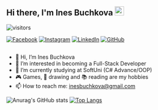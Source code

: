 ## Hi there, I'm Ines Buchkova <img src="https://media.giphy.com/media/hvRJCLFzcasrR4ia7z/giphy.gif" width="24px" height="24px">

![visitors](https://visitor-badge.glitch.me/badge?page_id=Buchkova)


[![Facebook](https://img.shields.io/badge/-Facebook-00B2FF?style=flat-square&logo=Facebook&logoColor=white)](https://www.facebook.com/profile.php?id=100077433111172/)
[![Instagram](https://img.shields.io/badge/-Instagram-e4405f?style=flat-square&logo=Instagram&logoColor=white)](https://www.instagram.com/ines.buchkova/) 
[![LinkedIn](https://img.shields.io/badge/-LinkedIn-0e76a8?style=flat-square&logo=Linkedin&logoColor=white)](https://www.linkedin.com/in/ines-buchkova-096a7b243/) 
[![GitHub](https://img.shields.io/badge/-Github-000000?style=flat-square&logo=Github&logoColor=white)](https://github.com/Buchkova/)

##

- 👋 Hi, I’m Ines Buchkova
- 👀 I’m interested in becoming a Full-Stack Developer
- 🌱 I’m currently studying at SoftUni (C# Advance/OOP)
- 🎮 Games, 🎨 drawing and 📚 reading are my hobbies
- 📫 How to reach me: inesbuchkova@gmail.com

![Anurag's GitHub stats](https://github-readme-stats.vercel.app/api?username=Buchkova&theme=synthwave&show_icons=true) [![Top Langs](https://github-readme-stats.vercel.app/api/top-langs/?username=Buchkova&layout=compact)](https://github.com/Buchkova/github-readme-stats)
